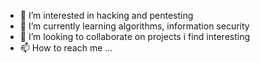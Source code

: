 - 👀 I’m interested in hacking and pentesting
- 🌱 I’m currently learning algorithms, information security
- 💞️ I’m looking to collaborate on projects i find interesting
- 📫 How to reach me ...
